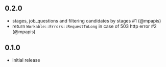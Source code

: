## 0.2.0

- stages, job_questions and filtering candidates by stages #1 (@mpapis)
- return `Workable::Errors::RequestToLong` in case of 503 http error #2 (@mpapis)

## 0.1.0

- initial release
